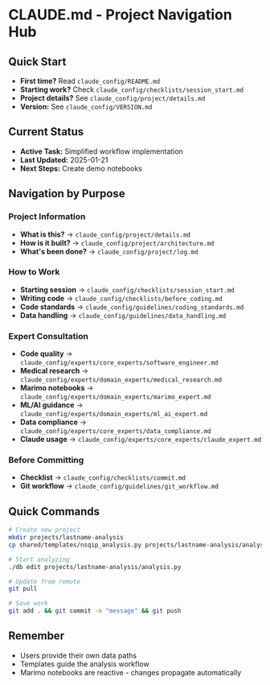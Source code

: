 # CLAUDE.md - Project Navigation Hub

## Quick Start
- **First time?** Read `claude_config/README.md`
- **Starting work?** Check `claude_config/checklists/session_start.md`
- **Project details?** See `claude_config/project/details.md`
- **Version:** See `claude_config/VERSION.md`

## Current Status
- **Active Task:** Simplified workflow implementation
- **Last Updated:** 2025-01-21
- **Next Steps:** Create demo notebooks

## Navigation by Purpose

### Project Information
- **What is this?** → `claude_config/project/details.md`
- **How is it built?** → `claude_config/project/architecture.md`
- **What's been done?** → `claude_config/project/log.md`

### How to Work
- **Starting session** → `claude_config/checklists/session_start.md`
- **Writing code** → `claude_config/checklists/before_coding.md`
- **Code standards** → `claude_config/guidelines/coding_standards.md`
- **Data handling** → `claude_config/guidelines/data_handling.md`

### Expert Consultation
- **Code quality** → `claude_config/experts/core_experts/software_engineer.md`
- **Medical research** → `claude_config/experts/domain_experts/medical_research.md`
- **Marimo notebooks** → `claude_config/experts/domain_experts/marimo_expert.md`
- **ML/AI guidance** → `claude_config/experts/domain_experts/ml_ai_expert.md`
- **Data compliance** → `claude_config/experts/core_experts/data_compliance.md`
- **Claude usage** → `claude_config/experts/core_experts/claude_expert.md`

### Before Committing
- **Checklist** → `claude_config/checklists/commit.md`
- **Git workflow** → `claude_config/guidelines/git_workflow.md`

## Quick Commands
```bash
# Create new project
mkdir projects/lastname-analysis
cp shared/templates/nsqip_analysis.py projects/lastname-analysis/analysis.py

# Start analyzing
./db edit projects/lastname-analysis/analysis.py

# Update from remote
git pull

# Save work
git add . && git commit -m "message" && git push
```

## Remember
- Users provide their own data paths
- Templates guide the analysis workflow
- Marimo notebooks are reactive - changes propagate automatically